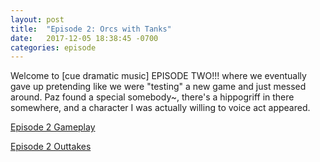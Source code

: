 ```yaml
---
layout: post
title:  "Episode 2: Orcs with Tanks"
date:   2017-12-05 18:38:45 -0700
categories: episode
---
```

Welcome to [cue dramatic music] EPISODE TWO!!! where we eventually gave up pretending like we were "testing" a new game and just messed around. Paz found a special somebody~, there's a hippogriff in there somewhere, and a character I was actually willing to voice act appeared.

[Episode 2 Gameplay](/audios/episode-2-gameplay.mp3)

[Episode 2 Outtakes](/audios/episode-2-outtakes.mp3)
